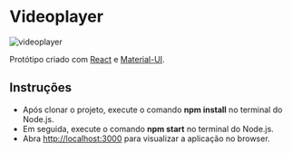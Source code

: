 # Videoplayer

![videoplayer](https://repository-images.githubusercontent.com/181783681/8a9ab900-65c1-11e9-9553-32a48ebce7fb)

Protótipo criado com [React](https://github.com/facebook/create-react-app) e [Material-UI](https://material-ui.com/).

## Instruções

- Após clonar o projeto, execute o comando **npm install** no terminal do Node.js.
- Em seguida, execute o comando **npm start** no terminal do Node.js.
- Abra [http://localhost:3000](http://localhost:3000) para visualizar a aplicação no browser.
